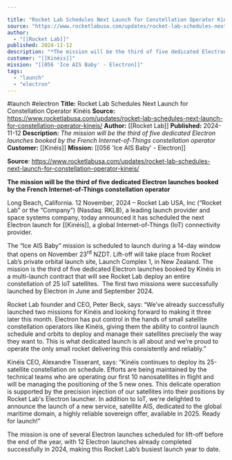 ```yaml
---

title: "Rocket Lab Schedules Next Launch for Constellation Operator Kinéis "
source: "https://www.rocketlabusa.com/updates/rocket-lab-schedules-next-launch-for-constellation-operator-kineis/"
author:
  - "[[Rocket Lab]]"
published: 2024-11-12
description: "*The mission will be the third of five dedicated Electron launches booked by the French Internet-of-Things constellation operator*"
customer: "[[Kinéis]]"
mission: "[[056 'Ice AIS Baby' - Electron]]"
tags:
  - "launch"
  - "electron"
---
```


#launch #electron
**Title:** Rocket Lab Schedules Next Launch for Constellation Operator Kinéis 
**Source:** https://www.rocketlabusa.com/updates/rocket-lab-schedules-next-launch-for-constellation-operator-kineis/
**Author:** [[Rocket Lab]]
**Published:** 2024-11-12
**Description:** *The mission will be the third of five dedicated Electron launches booked by the French Internet-of-Things constellation operator*
**Customer:** [[Kinéis]]
**Mission:** [[056 'Ice AIS Baby' - Electron]]

**Source**: https://www.rocketlabusa.com/updates/rocket-lab-schedules-next-launch-for-constellation-operator-kineis/

**The mission will be the third of five dedicated Electron launches booked by the French Internet-of-Things constellation operator**

Long Beach, California. 12 November, 2024 – Rocket Lab USA, Inc (“Rocket Lab” or the “Company”) (Nasdaq: RKLB), a leading launch provider and space systems company, today announced it has scheduled the next Electron launch for [[Kinéis]], a global Internet-of-Things (IoT) connectivity provider.

The “Ice AIS Baby” mission is scheduled to launch during a 14-day window that opens on November 23<sup>rd</sup> NZDT. Lift-off will take place from Rocket Lab’s private orbital launch site, Launch Complex 1, in New Zealand. The mission is the third of five dedicated Electron launches booked by Kinéis in a multi-launch contract that will see Rocket Lab deploy an entire constellation of 25 IoT satellites.  The first two missions were successfully launched by Electron in June and September 2024.

Rocket Lab founder and CEO, Peter Beck, says: “We’ve already successfully launched two missions for Kinéis and looking forward to making it three later this month. Electron has put control in the hands of small satellite constellation operators like Kinéis, giving them the ability to control launch schedule and orbits to deploy and manage their satellites precisely the way they want to. This is what dedicated launch is all about and we’re proud to operate the only small rocket delivering this consistently and reliably.”

Kinéis CEO, Alexandre Tisserant, says: “Kinéis continues to deploy its 25-satellite constellation on schedule. Efforts are being maintained by the technical teams who are operating our first 10 nanosatellites in flight and will be managing the positioning of the 5 new ones. This delicate operation is supported by the precision injection of our satellites into their positions by Rocket Lab's Electron launcher. In addition to IoT, we're delighted to announce the launch of a new service, satellite AIS, dedicated to the global maritime domain, a highly reliable sovereign offer, available in 2025. Ready for launch!”

The mission is one of several Electron launches scheduled for lift-off before the end of the year, with 12 Electron launches already completed successfully in 2024, making this Rocket Lab’s busiest launch year to date.